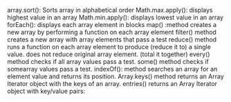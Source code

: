 array.sort(): Sorts array in alphabetical order
Math.max.apply(): displays highest value in an array
Math.min.apply(): displays lowest value in an array
forEach(): displays each array element in blocks
map() :method creates a new array by performing a function on each array element
filter() method creates a new array with array elements that pass a test
reduce() method runs a function on each array element to produce (reduce it to) a single value. does not reduce original array element. (total it together)
every() method checks if all array values pass a test.
some() method checks if somearray values pass a test.
indexOf(): method searches an array for an element value and returns its position.
Array.keys() method returns an Array Iterator object with the keys of an array.
entries() returns an Array Iterator object with key/value pairs: